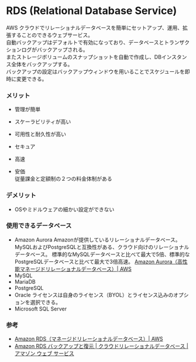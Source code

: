 # RDS (Relational Database Service)
AWS クラウドでリレーショナルデータベースを簡単にセットアップ、運用、拡張することのできるウェブサービス。  
自動バックアップはデフォルトで有効になっており、データベースとトランザクションログがバックアップされる。  
またストレージボリュームのスナップショットを自動で作成し、DBインスタンス全体をバックアップする。  
バックアップの設定はバックアップウィンドウを用いることでスケジュールを即時に変更できる。

### メリット
- 管理が簡単

- スケーラビリティが高い
- 可用性と耐久性が高い
- セキュア
- 高速
- 安価  
従量課金と定額制の２つの料金体制がある

### デメリット
- OSやミドルウェアの細かい設定ができない

### 使用できるデータベース
- Amazon Aurora
Amazonが提供しているリレーショナルデータベース。
MySQLおよびPostgreSQLと互換性がある、クラウド向けのリレーショナルデータベース。
標準的なMySQLデータベースと比べて最大で5倍、標準的なPostgreSQLデータベースと比べて最大で3倍高速。
[Amazon Aurora（高性能マネージドリレーショナルデータベース）\| AWS](https://aws.amazon.com/jp/rds/aurora/?aurora-whats-new.sort-by=item.additionalFields.postDateTime&aurora-whats-new.sort-order=desc)
- MySQL
- MariaDB
- PostgreSQL
- Oracle
  ライセンスは自身のライセンス（BYOL）とライセンス込みのオプションを選択できる。
- Microsoft SQL Server

### 参考
- [Amazon RDS（マネージドリレーショナルデータベース）\| AWS](https://aws.amazon.com/jp/rds/)
- [Amazon RDS バックアップと復元 \| クラウドリレーショナルデータベース \| アマゾン ウェブ サービス](https://aws.amazon.com/jp/rds/features/backup/)